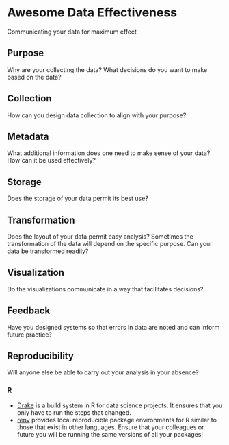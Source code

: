 # Awesome Data Effectiveness

Communicating your data for maximum effect

## Purpose

Why are your collecting the data? What decisions do you want to make based on the data?

## Collection

How can you design data collection to align with your purpose?

## Metadata

What additional information does one need to make sense of your data? How can it be used effectively?

## Storage

Does the storage of your data permit its best use?

## Transformation

Does the layout of your data permit easy analysis? Sometimes the transformation of the data will depend on the specific purpose. Can your data be transformed readily?

## Visualization

Do the visualizations communicate in a way that facilitates decisions?

## Feedback

Have you designed systems so that errors in data are noted and can inform future practice?

## Reproducibility

Will anyone else be able to carry out your analysis in your absence?

### R

* [Drake](https://github.com/ropensci/drake) is a build system in R for data science projects. It ensures that you only have to run the steps that changed.
* [renv](https://rstudio.github.io/renv/) provides local reproducible package environments for R similar to those that exist in other languages. Ensure that your colleagues or future you will be running the same versions of all your packages!
